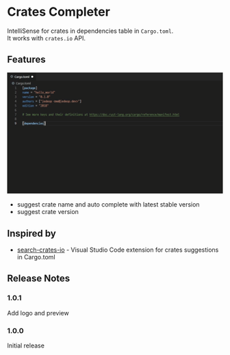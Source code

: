 # Crates Completer

IntelliSense for crates in dependencies table in `Cargo.toml`.  
It works with `crates.io` API.

## Features

![preview](images/preview.gif)
- suggest crate name and auto complete with latest stable version
- suggest crate version

## Inspired by
- [search-crates-io](https://github.com/belfz/search-crates-io) - Visual Studio Code extension for crates suggestions in Cargo.toml 

## Release Notes

### 1.0.1

Add logo and preview

### 1.0.0

Initial release
